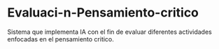 # Evaluaci-n-Pensamiento-critico
Sistema que implementa IA con el fin de evaluar diferentes actividades enfocadas en el pensamiento critico.
